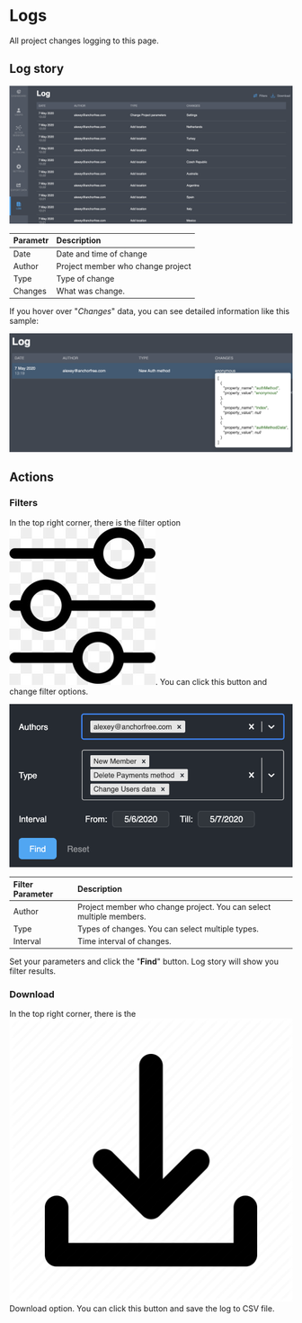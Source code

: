 # Logs

All project changes logging to this page.  

## Log story

![](../.gitbook/assets/logs.png)

| Parametr | Description |
| :--- | :--- |
| Date | Date and time of change |
| Author | Project member who change project |
| Type | Type of change |
| Changes | What was change.  |

If you hover over "_Changes_" data, you can see detailed information like this sample:

![](../.gitbook/assets/log_sample.png)

## Actions

### Filters

In the top right corner, there is the filter option ![](../.gitbook/assets/filtr_icon.jpg). You can click this button and change filter options.

![](../.gitbook/assets/logs_filtr.png)

| Filter Parameter | Description |
| :--- | :--- |
| Author | Project member who change project. You can select multiple members. |
| Type | Types of changes. You can select multiple  types. |
| Interval | Time interval of changes. |

Set your parameters and click the "**Find**" button. Log story will show you filter results.

### Download

In the top right corner, there is the ![](../.gitbook/assets/download_icon.webp) Download option. You can click this button and save the log to CSV file.

